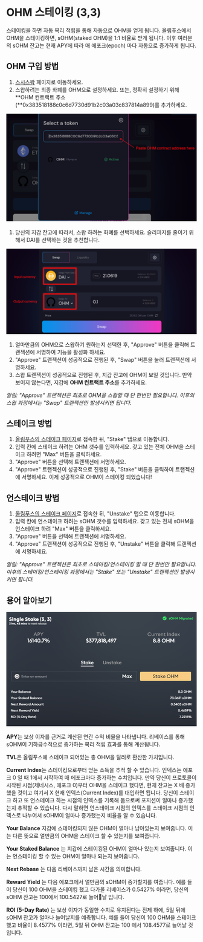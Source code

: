 # OHM 스테이킹 \(3,3\)

스테이킹을 하면 자동 복리 적립을 통해 자동으로 OHM을 얻게 됩니다. 올림푸스에서 OHM을 스테이킹하면, sOHM\(staked OHM\)을 1:1 비율로 받게 됩니다. 이후 여러분의 sOHM 잔고는 현재 APY에 따라 매 에포크\(epoch\) 마다 자동으로 증가하게 됩니다.

## OHM 구입 방법

1. [스시스왑](https://app.sushi.com/swap?outputCurrency=0x383518188c0c6d7730d91b2c03a03c837814a899) 페이지로 이동하세요.
2. 스왑하려는 최종 화폐를 OHM으로 설정하세요. 또는, 정확히 설정하기 위해 **OHM 컨트랙트 주소\(**0x383518188c0c6d7730d91b2c03a03c837814a899\)를 추가하세요.

![](../.gitbook/assets/2021-08-27-2.58.27.png)

1. 당신의 지갑 잔고에 따라서, 스왑 하려는 화폐를 선택하세요. 슬리피지를 줄이기 위해서 DAI를 선택하는 것을 추천합니다.

![](../.gitbook/assets/2021-08-27-2.58.06.png)

1. 얼마만큼의 OHM으로 스왑하기 원하는지 선택한 후, "Approve" 버튼을 클릭해 트랜젝션에 서명하여 기능을 활성화 하세요.
2. "Approve" 트랜젝션이 성공적으로 진행된 후, "Swap" 버튼을 눌러 트랜젝션에 서명하세요.
3. 스왑 트랜젝션이 성공적으로 진행된 후, 지갑 잔고에 OHM이 보일 것입니다. 만약 보이지 않는다면, 지갑에 **OHM 컨트랙트 주소**를 추가하세요.

_알림: "Approve" 트랜젝션은 최초로 OHM을 스왑할 때 단 한번만 필요합니다. 이후의 스왑 과정에서는 "Swap" 트랜젝션만 발생시키면 됩니다._

## 스테이크 방법

1. [올림푸스의 스테이크 페이지](https://app.olympusdao.finance/#/stake)로 접속한 뒤, "Stake" 탭으로 이동합니다.
2. 입력 칸에 스테이크 하려는 OHM 갯수를 입력하세요. 갖고 있는 전체 OHM을 스테이크 하려면 "Max" 버튼을 클릭하세요.
3. "Approve" 버튼을 선택해 트랜젝션에 서명하세요.
4. "Approve" 트랜젝션이 성공적으로 진행된 후, "Stake" 버튼을 클릭하여 트랜젝션에 서명하세요. 이제 성공적으로 OHM이 스테이킹 되었습니다!

## 언스테이크 방법

1. [올림푸스의 스테이크 페이지](https://app.olympusdao.finance/#/stake)로 접속한 뒤, "Unstake" 탭으로 이동합니다.
2. 입력 칸에 언스테이크 하려는 sOHM 갯수를 입력하세요. 갖고 있는 전체 sOHM을 언스테이크 하려 "Max" 버튼을 클릭하세요.
3. "Approve" 버튼을 선택해 트랜젝션에 서명하세요.
4. "Approve" 트랜젝션이 성공적으로 진행된 후, "Unstake" 버튼을 클릭해 트랜젝션에 서명하세요.

_알림: "Approve" 트랜젝션은 최초로 스테이킹/언스테이킹 할 때 단 한번만 필요합니다. 이후의 스테이킹/언스테이킹 과정에서는 "Stake" 또는 "Unstake" 트랜젝션만 발생시키면 됩니다._

## 용어 알아보기

![The staking page](../.gitbook/assets/staking_page_index.png)

**APY**는 보상 이자를 근거로 계산된 연간 수익 비율을 나타냅니다. 리베이스를 통해 sOHM이 기하급수적으로 증가하는 복리 적립 효과를 통해 계산됩니다.

**TVL**은 올림푸스에 스테이크 되어있는 총 OHM을 달러로 환산한 가치입니다.

**Current Index**는 스테이킹으로부터 얻는 소득을 추적 할 수 있습니다. 인덱스는 에포크 0 일 때 1에서 시작하여 매 에포크마다 증가하는 수치입니다. 만약 당신이 프로토콜이 시작된 시점\(제네시스, 에포크 0\)부터 OHM을 스테이크 했다면, 현재 잔고는 X 배 증가했을 것이고 여기서 X 현재 인덱스\(Current Index\)를 대입하면 됩니다. 당신이 스테이크 하고 또 언스테이크 하는 시점의 인덱스를 기록해 둠으로써 포지션이 얼마나 증가했는지 추적할 수 있습니다. 다시 말하면 언스테이크 시점의 인덱스를 스테이크 시점의 인덱스로 나누어서 sOHM이 얼마나 증가했는지 비율을 알 수 있습니다.

**Your Balance** 지갑에 스테이킹되지 않은 OHM이 얼마나 남아있는지 보여줍니다. 이는 다른 뜻으로 얼만큼의 OHM을 스테이크 할 수 있는지를 보여줍니다.

**Your Staked Balance** 는 지갑에 스테이킹된 OHM이 얼마나 있는지 보여줍니다. 이는 언스테이킹 할 수 있는 OHM이 얼마나 되는지 보여줍니다.

**Next Rebase** 는 다음 리베이스까지 남은 시간을 의미합니다.

**Reward Yield** 는 다음 에포크에서 얼만큼의 sOHM이 증가할지를 여줍니다. 예를 들어 당신이 100 OHM을 스테이킹 했고 다가올 리베이스가 0.5427% 이라면, 당신의 sOHM 잔고는 100에서 100.5427로 늘어날 입니다.

**ROI \(5-Day Rate\)** 는 보상 이자가 동일한 수치로 유지된다는 전제 하에, 5일 뒤에 sOHM 잔고가 얼마나 늘어날지를 예측합니다. 예를 들어 당신이 100 OHM을 스테이크 했고 비율이 8.4577% 이라면, 5일 뒤 OHM 잔고는 100 에서 108.4577로 늘어날 것입니다.

